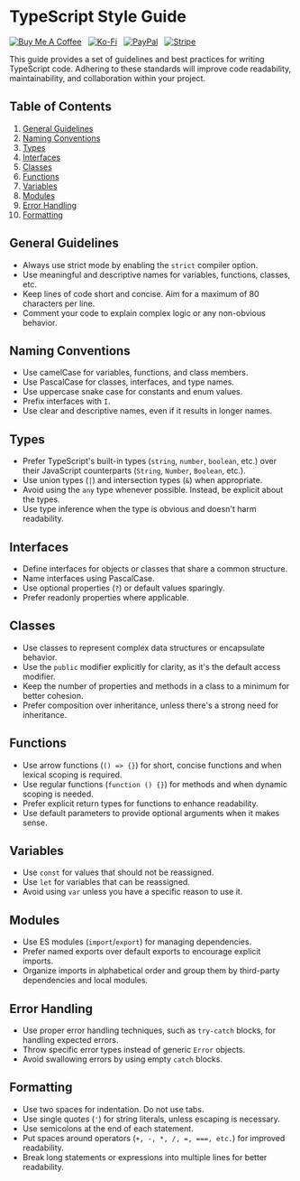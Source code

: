 # TypeScript Style Guide

[![Buy Me A Coffee](https://srv-cdn.himpfen.io/badges/buymeacoffee/buymeacoffee-flat.svg)](https://tinyurl.com/2h9aktmd) &nbsp; [![Ko-Fi](https://srv-cdn.himpfen.io/badges/kofi/kofi-flat.svg)](https://tinyurl.com/d4xnrptz) &nbsp; [![PayPal](https://srv-cdn.himpfen.io/badges/paypal/paypal-flat.svg)](https://tinyurl.com/mr22naua) &nbsp; [![Stripe](https://srv-cdn.himpfen.io/badges/stripe/stripe-flat.svg)](https://tinyurl.com/e8ymxdw3)

This guide provides a set of guidelines and best practices for writing TypeScript code. Adhering to these standards will improve code readability, maintainability, and collaboration within your project.

## Table of Contents

1. [General Guidelines](#general-guidelines)
2. [Naming Conventions](#naming-conventions)
3. [Types](#types)
4. [Interfaces](#interfaces)
5. [Classes](#classes)
6. [Functions](#functions)
7. [Variables](#variables)
8. [Modules](#modules)
9. [Error Handling](#error-handling)
10. [Formatting](#formatting)

## General Guidelines

- Always use strict mode by enabling the `strict` compiler option.
- Use meaningful and descriptive names for variables, functions, classes, etc.
- Keep lines of code short and concise. Aim for a maximum of 80 characters per line.
- Comment your code to explain complex logic or any non-obvious behavior.

## Naming Conventions

- Use camelCase for variables, functions, and class members.
- Use PascalCase for classes, interfaces, and type names.
- Use uppercase snake case for constants and enum values.
- Prefix interfaces with `I`.
- Use clear and descriptive names, even if it results in longer names.

## Types

- Prefer TypeScript's built-in types (`string`, `number`, `boolean`, etc.) over their JavaScript counterparts (`String`, `Number`, `Boolean`, etc.).
- Use union types (`|`) and intersection types (`&`) when appropriate.
- Avoid using the `any` type whenever possible. Instead, be explicit about the types.
- Use type inference when the type is obvious and doesn't harm readability.

## Interfaces

- Define interfaces for objects or classes that share a common structure.
- Name interfaces using PascalCase.
- Use optional properties (`?`) or default values sparingly.
- Prefer readonly properties where applicable.

## Classes

- Use classes to represent complex data structures or encapsulate behavior.
- Use the `public` modifier explicitly for clarity, as it's the default access modifier.
- Keep the number of properties and methods in a class to a minimum for better cohesion.
- Prefer composition over inheritance, unless there's a strong need for inheritance.

## Functions

- Use arrow functions (`() => {}`) for short, concise functions and when lexical scoping is required.
- Use regular functions (`function () {}`) for methods and when dynamic scoping is needed.
- Prefer explicit return types for functions to enhance readability.
- Use default parameters to provide optional arguments when it makes sense.

## Variables

- Use `const` for values that should not be reassigned.
- Use `let` for variables that can be reassigned.
- Avoid using `var` unless you have a specific reason to use it.

## Modules

- Use ES modules (`import`/`export`) for managing dependencies.
- Prefer named exports over default exports to encourage explicit imports.
- Organize imports in alphabetical order and group them by third-party dependencies and local modules.

## Error Handling

- Use proper error handling techniques, such as `try-catch` blocks, for handling expected errors.
- Throw specific error types instead of generic `Error` objects.
- Avoid swallowing errors by using empty `catch` blocks.

## Formatting

- Use two spaces for indentation. Do not use tabs.
- Use single quotes (`'`) for string literals, unless escaping is necessary.
- Use semicolons at the end of each statement.
- Put spaces around operators (`+, -, *, /, =, ===, etc.`) for improved readability.
- Break long statements or expressions into multiple lines for better readability.
